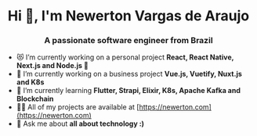 <h1 align="center">Hi 👋, I'm Newerton Vargas de Araujo</h1>
<h3 align="center">A passionate software engineer from Brazil</h3>

- 😻 I’m currently working on a personal project **React, React Native, Next.js and Node.js 💜**
- 🏢 I’m currently working on a business project **Vue.js, Vuetify, Nuxt.js and K8s**
- 🌱 I’m currently learning **Flutter, Strapi, Elixir, K8s, Apache Kafka and Blockchain**
- 👨‍💻 All of my projects are available at [https://newerton.com](https://newerton.com)
- 💬 Ask me about **all about technology :)**

<!--
**newerton/newerton** is a ✨ _special_ ✨ repository because its `README.md` (this file) appears on your GitHub profile.

Here are some ideas to get you started:

- 🔭 I’m currently working on ...
- 🌱 I’m currently learning ...
- 👯 I’m looking to collaborate on ...
- 🤔 I’m looking for help with ...
- 💬 Ask me about ...
- 📫 How to reach me: ...
- 😄 Pronouns: ...
- ⚡ Fun fact: ...
-->
